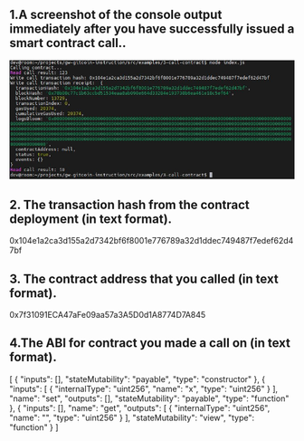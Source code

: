 ## 1.A screenshot of the console output immediately after you have successfully issued a smart contract call..
![](./contract_issue.JPG)
## 2. The transaction hash from the contract deployment (in text format).
0x104e1a2ca3d155a2d7342bf6f8001e776789a32d1ddec749487f7edef62d47bf
## 3. The contract address that you called (in text format).
0x7f31091ECA47aFe09aa57a3A5D0d1A8774D7A845
## 4.The ABI for contract you made a call on (in text format).
[
    {
      "inputs": [],
      "stateMutability": "payable",
      "type": "constructor"
    },
    {
      "inputs": [
        {
          "internalType": "uint256",
          "name": "x",
          "type": "uint256"
        }
      ],
      "name": "set",
      "outputs": [],
      "stateMutability": "payable",
      "type": "function"
    },
    {
      "inputs": [],
      "name": "get",
      "outputs": [
        {
          "internalType": "uint256",
          "name": "",
          "type": "uint256"
        }
      ],
      "stateMutability": "view",
      "type": "function"
    }
]